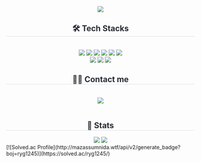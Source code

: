 <div align= "center">
    <img src="https://capsule-render.vercel.app/api?type=waving&color=auto&height=180&text=&animation=fadeIn&fontColor=000000&fontSize=40" />
    </div>
    <div align= "center">
    <h2 style="border-bottom: 1px solid #d8dee4; color: #282d33;"> 🛠️ Tech Stacks </h2> <br> 
    <div style="margin: 0 auto; text-align: center;" align= "center"> <img src="https://img.shields.io/badge/C++-00599C?style=for-the-badge&logo=C%2B%2B&logoColor=white">
            <img src="https://img.shields.io/badge/c%23-%23239120.svg?style=for-the-badge&logo=c-sharp&logoColor=white"/>
          <img src="https://img.shields.io/badge/C-A8B9CC?style=for-the-badge&logo=C&logoColor=white">
          <img src="https://img.shields.io/badge/CSS3-1572B6?style=for-the-badge&logo=CSS3&logoColor=white">
          <img src="https://img.shields.io/badge/Figma-F24E1E?style=for-the-badge&logo=Figma&logoColor=white">
          <img src="https://img.shields.io/badge/Github-181717?style=for-the-badge&logo=Github&logoColor=white">
          <br/><img src="https://img.shields.io/badge/HTML5-E34F26?style=for-the-badge&logo=HTML5&logoColor=white">
          <img src="https://img.shields.io/badge/Notion-000000?style=for-the-badge&logo=Notion&logoColor=white">
          <img src="https://img.shields.io/badge/Python-3776AB?style=for-the-badge&logo=Python&logoColor=white">
          </div>
    </div>
    <div align= "center">
    <h2 style="border-bottom: 1px solid #d8dee4; color: #282d33;"> 🧑‍💻 Contact me </h2> <br> 
    <div align= "center"> <a href=mailto:yj0602@pusan.ac.kr> <img src="https://img.shields.io/badge/Gmail-EA4335?style=for-the-badge&logo=Gmail&logoColor=white&link=mailto:yj0602@pusan.ac.kr"> </a>
          </div>  <br> 
    <div align= "center">  </div> 
    </div>
    <div align= "center"> 
    <h2 style="border-bottom: 1px solid #d8dee4; color: #282d33;"> 🏅 Stats </h2> <div align= "center"> <img src="https://github-readme-stats.vercel.app/api?username=yj0602&bg_color=60,8293e8,8568ee&title_color=000000&text_color=000000"
         /> <img src="https://github-readme-stats.vercel.app/api/top-langs/?username=yj0602&layout=compact&bg_color=60,8293e8,8568ee&title_color=000000&text_color=000000"
           /> </div> 
    </div>
        [![Solved.ac Profile](http://mazassumnida.wtf/api/v2/generate_badge?boj=ryg1245)](https://solved.ac/ryg1245/)
